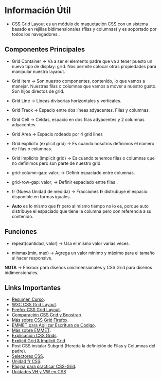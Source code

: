# Información Útil

* CSS Grid Layout es un módulo de maquetación CSS con un sistema basado en rejillas bidimensionales (filas y columnas) y es soportado por todos los navegadores..

## Componentes Principales

* Grid Container &rarr; Va a ser el elemento padre que va a tener puesto un nuevo tipo de display: grid. Nos permite colocar otras propiedades para manipular nuestro layaout.

* Grid Item &rarr; Son nuestro componentes, contenido, lo que vamos a manejar. Nuestras filas o columnas que vamos a mover a nuestro gusto. Son hijos directos de grid.

* Grid Line &rarr; Lineas divisorias horizontales y verticales.

* Grid Track &rarr; Espacio entre dos líneas adyacentes. Filas y columnas.

* Grid Cell &rarr; Celdas, espacio en dos filas adyacentes y 2 columnas adyacentes.

* Grid Area &rarr; Espacio rodeado por 4 grid lines

* Grid explícito (explicit grid) &rarr; Es cuando nosotros definimos el número de filas o columnas.

* Grid implícito (implicit grid) &rarr; Es cuando tenemos filas o columnas que no definimos pero son parte de nuestro grid.

* grid-column-gap: valor; &rarr; Definir espaciado entre columnas.

* grid-row-gap: valor; &rarr; Definir espaciado entre filas .

* fr (Nueva Unidad de medida) &rarr; Fracciones **fr** distrubuye el espacio disponible en formas iguales.

* **Auto** es lo mismo que **fr** pero al mismo tiempo no lo es, porque auto distribuye el espaciado que tiene la columna pero con referencia a su contenido.

## Funciones

* repeat(cantidad, valor) &rarr; Usa el mismo valor varias veces.

* minmax(min, max) &rarr; Agrega un valor mínimo y máximo para el tamaño al hacer responsive.

**NOTA** &rarr; Flexbox para diseños unidimensionales y CSS Grid para diseños bidimensionales.

## Links Importantes

* [Resumen Curso](https://github.com/yomar-dev/css-grid "Resumen Curso").
* [W3C CSS Grid Layout](https://www.w3.org/TR/css-grid-1/ "W3C CSS Grid Layout").
* [Firefox CSS Grid Layout](https://developer.mozilla.org/es/docs/Web/CSS/CSS_Grid_Layout "Firefox CSS Grid Layout").
* [Comparación CSS Grid y Boostrap](https://platzi.com/tutoriales/1229-css-grid-layout/2071-por-que-css-grid-es-mejor-que-bootstrap-para-crear-disenos/ "Comparación CSS Grid y Boostrap").
* [Más sobre CSS Grid Firefox](https://mozilladevelopers.github.io/playground/css-grid/ "Más sobre CSS Grid Firefox").
* [EMMET para Agilizar Escritura de Código](https://docs.emmet.io/cheat-sheet/ "EMMET para Agilizar Escritura de Código").
* [Más sobre EMMET](https://code.visualstudio.com/docs/editor/emmet "Más sobre EMMET").
* [Explicación CSS Grids](https://css-tricks.com/snippets/css/complete-guide-grid/ "Explicación CSS Grids").
* [Explicit Grid & Implicit Grid](https://www.quackit.com/css/grid/tutorial/explicit_vs_implicit_grid.cfm "Explicit Grid & Implicit Grid").
* Post CSS instalar Subgrid (Hereda la definición de Filas y Columnas del padre).
* [Selectores CSS](https://dazzet.co/simbolos-css-en-hojas-estilo-html/ "Selectores CSS").
* [Unidad fr CSS](https://css-tricks.com/introduction-fr-css-unit/ "Unidad fr CSS").
* [Página para practicar CSS-Grid](http://cssgridgarden.com/#es "Página para practicar CSS-Grid").
* [Unidades VH y VW en CSS](https://devcode.la/tutoriales/unidades-vh-vw-css/ "Unidades VH y VW en CSS").
